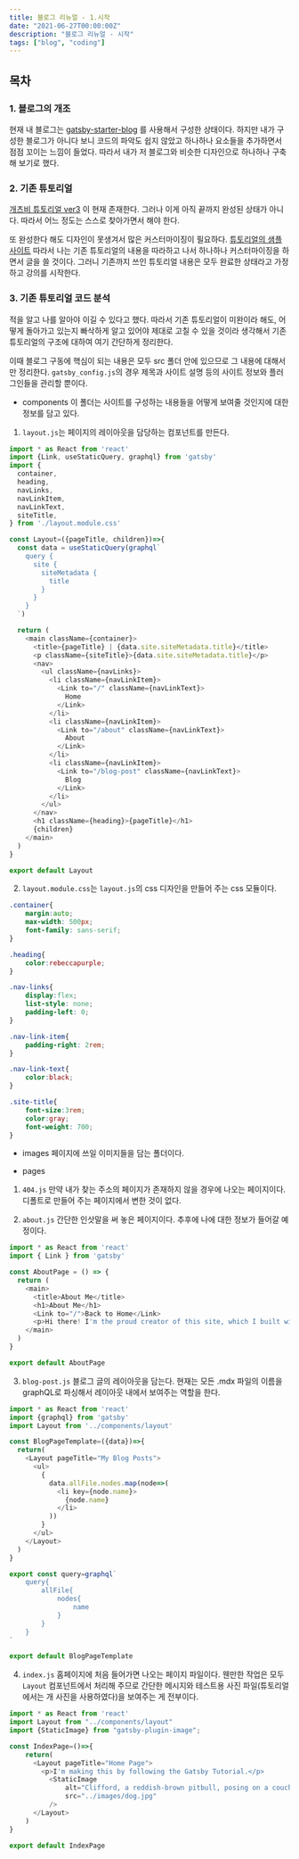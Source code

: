 ```yaml
---
title: 블로그 리뉴얼 - 1.시작
date: "2021-06-27T00:00:00Z"
description: "블로그 리뉴얼 - 시작"
tags: ["blog", "coding"]
---
```

## 목차

### 1. 블로그의 개조
현재 내 블로그는 [gatsby-starter-blog](https://www.gatsbyjs.com/starters/gatsbyjs/gatsby-starter-blog) 를 사용해서 구성한 상태이다.
하지만 내가 구성한 블로그가 아니다 보니 코드의 파악도 쉽지 않았고 하나하나 요소들을 추가하면서
점점 꼬이는 느낌이 들었다. 따라서 내가 저 블로그와 비슷한 디자인으로 하나하나 구축해 보기로 했다.

### 2. 기존 튜토리얼
[개츠비 튜토리얼 ver3](https://www.gatsbyjs.com/docs/tutorial/) 이 현재 존재한다.
그러나 이게 아직 끝까지 완성된 상태가 아니다. 따라서 어느 정도는 스스로 찾아가면서 해야 한다.

또 완성한다 해도 디자인이 못생겨서 많은 커스터마이징이 필요하다. [튜토리얼의 샘플 사이트](https://introworkshopexamplesitev3.gatsbyjs.io/)
따라서 나는 기존 튜토리얼의 내용을 따라하고 나서 하나하나 커스터마이징을 하면서 글을 쓸 것이다.
그러니 기존까지 쓰인 튜토리얼 내용은 모두 완료한 상태라고 가정하고 강의를 시작한다.

### 3. 기존 튜토리얼 코드 분석
적을 알고 나를 알아야 이길 수 있다고 했다. 
따라서 기존 튜토리얼이 미완이라 해도, 어떻게 돌아가고 있는지 빠삭하게 알고 있어야 제대로 고칠 수 있을 것이라 생각해서
기존 튜토리얼의 구조에 대하여 여기 간단하게 정리한다.

이때 블로그 구동에 핵심이 되는 내용은 모두 src 폴더 안에 있으므로 그 내용에 대해서만 정리한다.
`gatsby_config.js`의 경우 제목과 사이트 설명 등의 사이트 정보와 플러그인들을 관리할 뿐이다.

- components
이 폴더는 사이트를 구성하는 내용들을 어떻게 보여줄 것인지에 대한 정보를 담고 있다.
  
1. `layout.js`는 페이지의 레이아웃을 담당하는 <Layout> 컴포넌트를 만든다.
```javascript
import * as React from 'react'
import {Link, useStaticQuery, graphql} from 'gatsby'
import {
  container,
  heading,
  navLinks,
  navLinkItem,
  navLinkText,
  siteTitle,
} from './layout.module.css'

const Layout=({pageTitle, children})=>{
  const data = useStaticQuery(graphql`
    query {
      site {
        siteMetadata {
          title
        }
      }
    }  
  `)

  return (
    <main className={container}>
      <title>{pageTitle} | {data.site.siteMetadata.title}</title>
      <p className={siteTitle}>{data.site.siteMetadata.title}</p>
      <nav>
        <ul className={navLinks}>
          <li className={navLinkItem}>
            <Link to="/" className={navLinkText}>
              Home
            </Link>
          </li>
          <li className={navLinkItem}>
            <Link to="/about" className={navLinkText}>
              About
            </Link>
          </li>
          <li className={navLinkItem}>
            <Link to="/blog-post" className={navLinkText}>
              Blog
            </Link>
          </li>
        </ul>
      </nav>
      <h1 className={heading}>{pageTitle}</h1>
      {children}
    </main>
  )
}

export default Layout
```   

2. `layout.module.css`는 `layout.js`의 css 디자인을 만들어 주는 css 모듈이다.

```css
.container{
    margin:auto;
    max-width: 500px;
    font-family: sans-serif;
}

.heading{
    color:rebeccapurple;
}

.nav-links{
    display:flex;
    list-style: none;
    padding-left: 0;
}

.nav-link-item{
    padding-right: 2rem;
}

.nav-link-text{
    color:black;
}

.site-title{
    font-size:3rem;
    color:gray;
    font-weight: 700;
}
```

- images
페이지에 쓰일 이미지들을 담는 폴더이다.
  
- pages
1. `404.js`
만약 내가 찾는 주소의 페이지가 존재하지 않을 경우에 나오는 페이지이다.
   디폴트로 만들어 주는 페이지에서 변한 것이 없다.
   
2. `about.js`
간단한 인삿말을 써 놓은 페이지이다. 추후에 나에 대한 정보가 들어갈 예정이다.
```javascript
import * as React from 'react'
import { Link } from 'gatsby'

const AboutPage = () => {
  return (
    <main>
      <title>About Me</title>
      <h1>About Me</h1>
      <Link to="/">Back to Home</Link>
      <p>Hi there! I'm the proud creator of this site, which I built with Gatsby.</p>
    </main>
  )
}

export default AboutPage
```   

3. `blog-post.js`
블로그 글의 레이아웃을 담는다. 현재는 모든 .mdx 파일의 이름을 graphQL로 파싱해서
   레이아웃 내에서 보여주는 역할을 한다.
   
```javascript
import * as React from 'react'
import {graphql} from 'gatsby'
import Layout from '../components/layout'

const BlogPageTemplate=({data})=>{
  return(
    <Layout pageTitle="My Blog Posts">
      <ul>
        {
          data.allFile.nodes.map(node=>(
            <li key={node.name}>
              {node.name}
            </li>
          ))
        }
      </ul>
    </Layout>
  )
}

export const query=graphql`
    query{
        allFile{
            nodes{
                name
            }
        }
    }
`

export default BlogPageTemplate
```
   
4. `index.js`
홈페이지에 처음 들어가면 나오는 페이지 파일이다. 웬만한 작업은 모두 `Layout` 컴포넌트에서
   처리해 주므로 간단한 메시지와 테스트용 사진 파일(튜토리얼에서는 개 사진을 사용하였다)을 보여주는 게 전부이다.
   
```javascript
import * as React from 'react'
import Layout from "../components/layout"
import {StaticImage} from "gatsby-plugin-image";

const IndexPage=()=>{
    return(
      <Layout pageTitle="Home Page">
        <p>I'm making this by following the Gatsby Tutorial.</p>
          <StaticImage
              alt="Clifford, a reddish-brown pitbull, posing on a couch and looking stoically at the camera"
              src="../images/dog.jpg"
          />
      </Layout>
    )
}

export default IndexPage
```